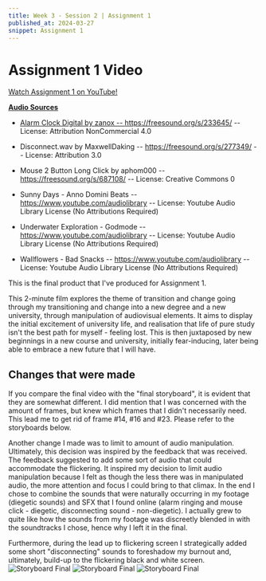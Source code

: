 ```yaml
---
title: Week 3 - Session 2 | Assignment 1
published_at: 2024-03-27
snippet: Assignment 1
---
```

# Assignment 1 Video
<p><a href=https://youtu.be/eIqIqkROdic> Watch Assignment 1 on YouTube!</p>

**Audio Sources**
- Alarm Clock Digital by zanox -- https://freesound.org/s/233645/ -- License: Attribution NonCommercial 4.0
- Disconnect.wav by MaxwellDaking -- https://freesound.org/s/277349/ -- License: Attribution 3.0
- Mouse 2 Button Long Click by aphom000 -- https://freesound.org/s/687108/ -- License: Creative Commons 0

- Sunny Days - Anno Domini Beats -- https://www.youtube.com/audiolibrary -- License: Youtube Audio Library License (No Attributions Required)
- Underwater Exploration - Godmode -- https://www.youtube.com/audiolibrary -- License: Youtube Audio Library License (No Attributions Required)
- Wallflowers - Bad Snacks -- https://www.youtube.com/audiolibrary -- License: Youtube Audio Library License (No Attributions Required)

This is the final product that I've produced for Assignment 1. 

This 2-minute film explores the theme of transition and change going through my transitioning and change into a new degree and a new university, through manipulation of audiovisual elements. It aims to display the initial excitement of university life, and realisation that life of pure study isn't the best path for myself - feeling lost. This is then juxtaposed by new beginnings in a new course and university, initially fear-inducing, later being able to embrace a new future that I will have.

## Changes that were made
If you compare the final video with the "final storyboard", it is evident that they are somewhat different. I did mention that I was concerned with the amount of frames, but knew which frames that I didn't necessarily need. This lead me to get rid of frame #14, #16 and #23. Please refer to the storyboards below. 

Another change I made was to limit to amount of audio manipulation. Ultimately, this decision was inspired by the feedback that was received. The feedback suggested to add some sort of audio that could accommodate the flickering. It inspired my decision to limit audio manipulation because I felt as though the less there was in manipulated audio, the more attention and focus I could bring to that climax. 
In the end I chose to combine the sounds that were naturally occurring in my footage (diegetic sounds) and SFX that I found online (alarm ringing and mouse click - diegetic, disconnecting sound - non-diegetic). I actually grew to quite like how the sounds from my footage was discreetly blended in with the soundtracks I chose, hence why I left it in the final.

Furthermore, during the lead up to flickering screen I strategically added some short "disconnecting" sounds to foreshadow my burnout and, ultimately, build-up to the flickering black and white screen.
![Storyboard Final](/W02S1/final1.jpg)
![Storyboard Final](/W02S1/final2.jpg)
![Storyboard Final](/W02S1/final3.jpg)
